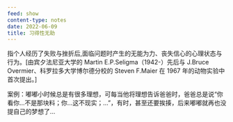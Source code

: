 ```yaml
---
feed: show
content-type: notes
date: 2022-06-09
title: 习得性无助
---
```


指个人经历了失败与挫折后,面临问题时产生的无能为力、丧失信心的心理状态与行为。[由宾夕法尼亚大学的 Martin E.P.Seligma（1942-）先后与 J.Bruce Overmier、科罗拉多大学博尔德分校的 Steven F.Maier 在 1967 年的动物实验中首次提出。]

案例：嘟嘟小时候总是有很多理想，可每当他将理想告诉爸爸时，爸爸总是说“你看你…不是那块料；你…这不现实；…”，有时，甚至还要挨揍，后来嘟嘟就再也没提自己的梦想了…
